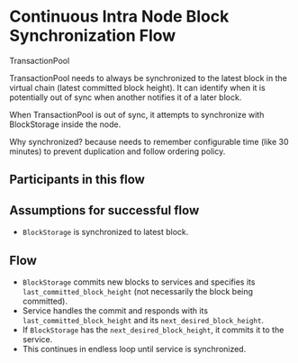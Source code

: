 # Continuous Intra Node Block Synchronization Flow <!-- tal can finish -->

TransactionPool

TransactionPool needs to always be synchronized to the latest block in the virtual chain (latest committed block height). It can identify when it is potentially out of sync when another notifies it of a later block.

When TransactionPool is out of sync, it attempts to synchronize with BlockStorage inside the node.

Why synchronized? because needs to remember configurable time (like 30 minutes) to prevent duplication and follow ordering policy.

## Participants in this flow

## Assumptions for successful flow

* `BlockStorage` is synchronized to latest block.

## Flow

* `BlockStorage` commits new blocks to services and specifies its `last_committed_block_height` (not necessarily the block being committed).
* Service handles the commit and responds with its `last_committed_block_height` and its `next_desired_block_height`.
* If `BlockStorage` has the `next_desired_block_height`, it commits it to the service.
* This continues in endless loop until service is synchronized.

